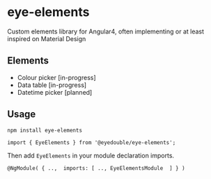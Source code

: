 # eye-elements
Custom elements library for Angular4, often implementing or at least inspired on Material Design

## Elements
* Colour picker 	[in-progress]
* Data table 		[in-progress]
* Datetime picker 	[planned]


## Usage

`npm install eye-elements`

`import { EyeElements } from '@eyedouble/eye-elements';`

Then add `EyeElements` in your module declaration imports.

`@NgModule( {
  .., 
  imports: [
    ..,
    EyeElementsModule 
   ]
 } )`

